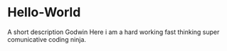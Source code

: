 # Hello-World
A short description
Godwin Here i am a hard working fast thinking super comunicative coding ninja.
